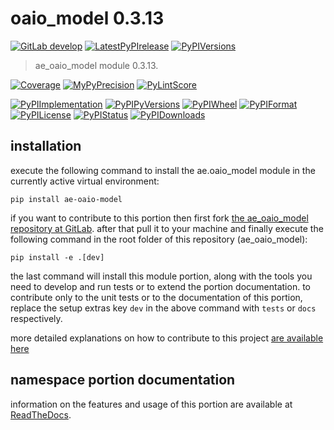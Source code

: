 <!-- THIS FILE IS EXCLUSIVELY MAINTAINED by the project ae.ae V0.3.95 -->
<!-- THIS FILE IS EXCLUSIVELY MAINTAINED by the project aedev.tpl_namespace_root V0.3.14 -->
# oaio_model 0.3.13

[![GitLab develop](https://img.shields.io/gitlab/pipeline/ae-group/ae_oaio_model/develop?logo=python)](
    https://gitlab.com/ae-group/ae_oaio_model)
[![LatestPyPIrelease](
    https://img.shields.io/gitlab/pipeline/ae-group/ae_oaio_model/release0.3.12?logo=python)](
    https://gitlab.com/ae-group/ae_oaio_model/-/tree/release0.3.12)
[![PyPIVersions](https://img.shields.io/pypi/v/ae_oaio_model)](
    https://pypi.org/project/ae-oaio-model/#history)

>ae_oaio_model module 0.3.13.

[![Coverage](https://ae-group.gitlab.io/ae_oaio_model/coverage.svg)](
    https://ae-group.gitlab.io/ae_oaio_model/coverage/index.html)
[![MyPyPrecision](https://ae-group.gitlab.io/ae_oaio_model/mypy.svg)](
    https://ae-group.gitlab.io/ae_oaio_model/lineprecision.txt)
[![PyLintScore](https://ae-group.gitlab.io/ae_oaio_model/pylint.svg)](
    https://ae-group.gitlab.io/ae_oaio_model/pylint.log)

[![PyPIImplementation](https://img.shields.io/pypi/implementation/ae_oaio_model)](
    https://gitlab.com/ae-group/ae_oaio_model/)
[![PyPIPyVersions](https://img.shields.io/pypi/pyversions/ae_oaio_model)](
    https://gitlab.com/ae-group/ae_oaio_model/)
[![PyPIWheel](https://img.shields.io/pypi/wheel/ae_oaio_model)](
    https://gitlab.com/ae-group/ae_oaio_model/)
[![PyPIFormat](https://img.shields.io/pypi/format/ae_oaio_model)](
    https://pypi.org/project/ae-oaio-model/)
[![PyPILicense](https://img.shields.io/pypi/l/ae_oaio_model)](
    https://gitlab.com/ae-group/ae_oaio_model/-/blob/develop/LICENSE.md)
[![PyPIStatus](https://img.shields.io/pypi/status/ae_oaio_model)](
    https://libraries.io/pypi/ae-oaio-model)
[![PyPIDownloads](https://img.shields.io/pypi/dm/ae_oaio_model)](
    https://pypi.org/project/ae-oaio-model/#files)


## installation


execute the following command to install the
ae.oaio_model module
in the currently active virtual environment:
 
```shell script
pip install ae-oaio-model
```

if you want to contribute to this portion then first fork
[the ae_oaio_model repository at GitLab](
https://gitlab.com/ae-group/ae_oaio_model "ae.oaio_model code repository").
after that pull it to your machine and finally execute the
following command in the root folder of this repository
(ae_oaio_model):

```shell script
pip install -e .[dev]
```

the last command will install this module portion, along with the tools you need
to develop and run tests or to extend the portion documentation. to contribute only to the unit tests or to the
documentation of this portion, replace the setup extras key `dev` in the above command with `tests` or `docs`
respectively.

more detailed explanations on how to contribute to this project
[are available here](
https://gitlab.com/ae-group/ae_oaio_model/-/blob/develop/CONTRIBUTING.rst)


## namespace portion documentation

information on the features and usage of this portion are available at
[ReadTheDocs](
https://ae.readthedocs.io/en/latest/_autosummary/ae.oaio_model.html
"ae_oaio_model documentation").
